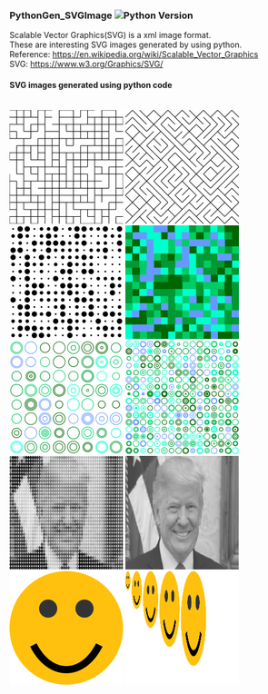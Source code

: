 ### PythonGen_SVGImage ![Python Version](https://img.shields.io/badge/Python-v3.6-blue)

Scalable Vector Graphics(SVG) is a xml image format. <br/>
These are interesting SVG images generated by using python.  <br/>
Reference: https://en.wikipedia.org/wiki/Scalable_Vector_Graphics <br/>
SVG: https://www.w3.org/Graphics/SVG/

#### SVG images generated using python code 
<br/>
<img src="images/art_Line_5.svg" width="200" height="200" />
<img src="images/art_DiagLine_5.svg" width="200" height="200" />
<img src="images/art_Circle_5.svg" width="200" height="200" />
<img src="images/art_Rectangle_5.svg" width="200" height="200" />
<img src="images/art_Rings_4.svg" width="200" height="200" />
<img src="images/art_Rings_5.svg" width="200" height="200" />

<img src="images/trump.svg" width="200" height="200" />
<img src="images/trump_pt.svg" width="200" height="200" />
<img src="images/smile.svg" width="200" height="200" />
<img src="images/smileC2.svg" width="200" height="200" />